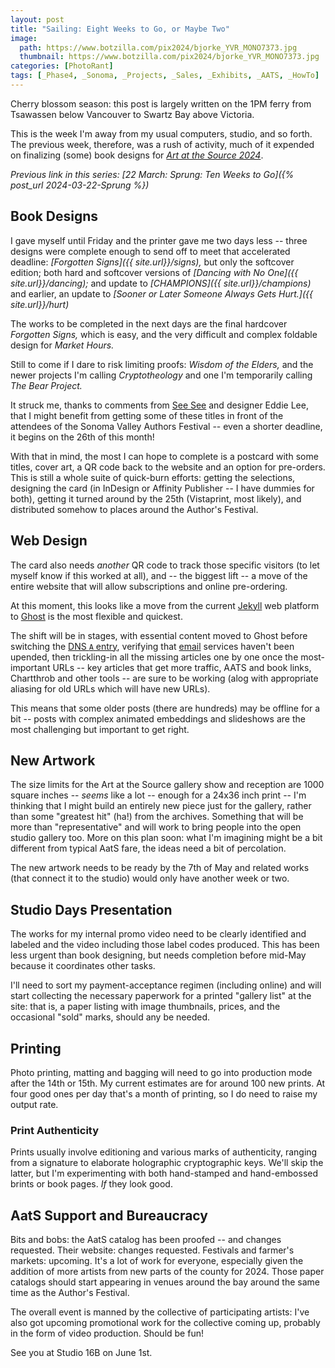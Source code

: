 ```yaml
---
layout: post
title: "Sailing: Eight Weeks to Go, or Maybe Two"
image:
  path: https://www.botzilla.com/pix2024/bjorke_YVR_MONO7373.jpg
  thumbnail: https://www.botzilla.com/pix2024/bjorke_YVR_MONO7373.jpg
categories: [PhotoRant]
tags: [_Phase4, _Sonoma, _Projects, _Sales, _Exhibits, _AATS, _HowTo]
---
```


Cherry blossom season: this post is largely written on the 1PM ferry from Tsawassen below Vancouver to Swartz Bay above Victoria. 

This is the week I'm away from my usual computers, studio, and so forth. The previous week, therefore, was a rush of activity, much of it expended on finalizing (some) book designs for [_Art at the Source 2024_](https://www.artatthesource.org/).

<!--more-->

_Previous link in this series: [22 March: Sprung: Ten Weeks to Go]({% post_url 2024-03-22-Sprung %})_

## Book Designs

I gave myself until Friday and the printer gave me two days less -- three designs were complete enough to send off to meet that accelerated deadline: _[Forgotten Signs]({{ site.url}}/signs),_ but only the softcover edition; both hard and softcover versions of _[Dancing with No One]({{ site.url}}/dancing);_ and update to _[CHAMPIONS]({{ site.url}}/champions)_ and earlier, an update to _[Sooner or Later Someone Always Gets Hurt.]({{ site.url}}/hurt)_

The works to be completed in the next days are the final hardcover _Forgotten Signs,_ which is easy, and the very difficult and complex foldable design for _Market Hours._

Still to come if I dare to risk limiting proofs: _Wisdom of the Elders,_ and the newer projects I'm calling _Cryptotheology_ and one I'm temporarily calling _The Bear Project._ 

It struck me, thanks to comments from [See See](https://seeseelo.com) and designer Eddie Lee, that I might benefit from getting some of these titles in front of the attendees of the Sonoma Valley Authors Festival -- even a shorter deadline, it begins on the 26th of this month! 

With that in mind, the most I can hope to complete is a postcard with some titles, cover art, a QR code back to the website and an option for pre-orders. This is still a whole suite of quick-burn efforts: getting the selections, designing the card (in InDesign or Affinity Publisher -- I have dummies for both), getting it turned around by the 25th (Vistaprint, most likely), and distributed somehow to places around the Author's Festival.

## Web Design

The card also needs _another_ QR code to track those specific visitors (to let myself know if this worked at all), and -- the biggest lift -- a move of the entire website that will allow subscriptions and online pre-ordering.

At this moment, this looks like a move from the current [Jekyll](https://jekyllcodex.org/) web platform to [Ghost](https://ghost.org/) is the most flexible and quickest.

The shift will be in stages, with essential content moved to Ghost before switching the [DNS `A` entry](https://en.wikipedia.org/wiki/Domain_Name_System), verifying that [email](https://en.wikipedia.org/wiki/MX_record) services haven't been upended, then trickling-in all the missing articles one by one once the most-important URLs -- key articles that get more traffic, AATS and book links, Chartthrob and other tools -- are sure to be working (alog with appropriate aliasing for old URLs which will have new URLs).

This means that some older posts (there are hundreds) may be offline for a bit -- posts with complex animated embeddings and slideshows are the most challenging but important to get right.

## New Artwork

The size limits for the Art at the Source gallery show and reception are 1000 square inches -- _seems_ like a lot -- enough for a 24x36 inch print -- I'm thinking that I might build an entirely new piece just for the gallery, rather than some "greatest hit" (ha!) from the archives. Something that will be more than "representative" and will work to bring people into the open studio gallery too. More on this plan soon: what I'm imagining might be a bit different from typical AatS fare, the ideas need a bit of percolation.

The new artwork needs to be ready by the 7th of May and related works (that connect it to the studio) would only have another week or two.

## Studio Days Presentation

The works for my internal promo video need to be clearly identified and labeled and the video including those label codes produced. This has been less urgent than book designing, but needs completion before mid-May because it coordinates other tasks.

I'll need to sort my payment-acceptance regimen (including online) and will start collecting the necessary paperwork for a printed "gallery list" at the site: that is, a paper listing with image thumbnails, prices, and the occasional "sold" marks, should any be needed.

## Printing

Photo printing, matting and bagging will need to go into production mode after the 14th or 15th. My current estimates are for around 100 new prints. At four good ones per day that's a month of printing, so I do need to raise my output rate.

### Print Authenticity

Prints usually involve editioning and various marks of authenticity, ranging from a signature to elaborate holographic cryptographic keys. We'll skip the latter, but I'm experimenting with both hand-stamped and hand-embossed brints or book pages. _If_ they look good.

## AatS Support and Bureaucracy

Bits and bobs: the AatS catalog has been proofed -- and changes requested. Their website: changes requested. Festivals and farmer's markets: upcoming. It's a lot of work for everyone, especially given the addition of more artists from new parts of the county for 2024. Those paper catalogs should start appearing in venues around the bay around the same time as the Author's Festival.

The overall event is manned by the collective of participating artists: I've also got upcoming promotional work for the collective coming up, probably in the form of video production. Should be fun!

See you at Studio 16B on June 1st.

<!-- _Next link in this series: [22 March: Sprung: Ten Weeks to Go]({% post_url 2024-03-22-Sprung %})_ -->
